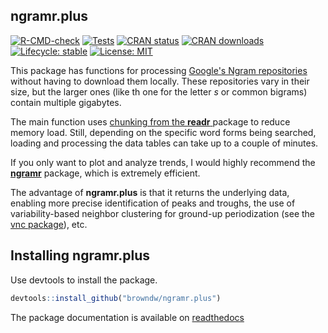 ## ngramr.plus

[![R-CMD-check](https://github.com/browndw/ngramr.plus/workflows/R-CMD-check/badge.svg)](https://github.com/browndw/ngramr.plus/actions)
[![Tests](https://github.com/browndw/ngramr.plus/workflows/Tests/badge.svg)](https://github.com/browndw/ngramr.plus/actions)
[![CRAN status](https://www.r-pkg.org/badges/version/ngramr.plus)](https://CRAN.R-project.org/package=ngramr.plus)
[![CRAN downloads](https://cranlogs.r-pkg.org/badges/ngramr.plus)](https://cran.r-project.org/package=ngramr.plus)
[![Lifecycle: stable](https://img.shields.io/badge/lifecycle-stable-brightgreen.svg)](https://lifecycle.r-lib.org/articles/stages.html#stable)
[![License: MIT](https://img.shields.io/badge/License-MIT-yellow.svg)](https://opensource.org/licenses/MIT)

This package has functions for processing [Google's Ngram repositories](http://storage.googleapis.com/books/ngrams/books/datasetsv2.html) without having to download them locally. These repositories vary in their size, but the larger ones (like th one for the letter *s* or common bigrams) contain multiple gigabytes.

The main function uses [chunking from the **readr** ](https://readr.tidyverse.org/reference/read_delim_chunked.html)package to reduce memory load. Still, depending on the specific word forms being searched, loading and processing the data tables can take up to a couple of minutes.

If you only want to plot and analyze trends, I would highly recommend the [**ngramr**](https://github.com/seancarmody/ngramr) package, which is extremely efficient.

The advantage of **ngramr.plus** is that it returns the underlying data, enabling more precise identification of peaks and troughs, the use of variability-based neighbor clustering for ground-up periodization (see the [vnc package](https://github.com/browndw/vnc)), etc.

## Installing ngramr.plus

Use devtools to install the package.

```r
devtools::install_github("browndw/ngramr.plus")
```

The package documentation is available on [readthedocs](https://cmu-textstat-docs.readthedocs.io/en/latest/ngramr.plus/ngramr.plus.html)
